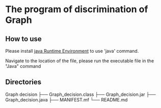 #  The program of discrimination of Graph

## How to use

Please install [java Runtime Environment](http://www.oracle.com/technetwork/java/javase/downloads/index.html) to use 'java' command.

Navigate to the location of the file, please run the executable file in the "Java" command

## Directories

Graph decision
  ├── Graph_decision.class
  ├── Graph_decision.jar
  ├── Graph_decision.java
  ├── MANIFEST.mf
  └── README.md